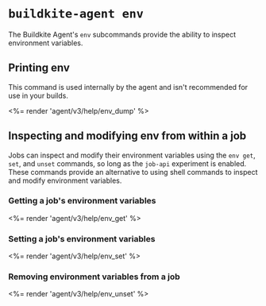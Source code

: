 # `buildkite-agent env`

The Buildkite Agent's `env` subcommands provide the ability to inspect environment variables.


## Printing env

This command is used internally by the agent and isn't recommended for use in your builds.

<%= render 'agent/v3/help/env_dump' %>

## Inspecting and modifying env from within a job

Jobs can inspect and modify their environment variables using the `env get`, `set`, and `unset` commands, so long as the `job-api` experiment is enabled. These commands provide an alternative to using shell commands to inspect and modify environment variables.

### Getting a job's environment variables

<%= render 'agent/v3/help/env_get' %>

### Setting a job's environment variables

<%= render 'agent/v3/help/env_set' %>

### Removing environment variables from a job

<%= render 'agent/v3/help/env_unset' %>
